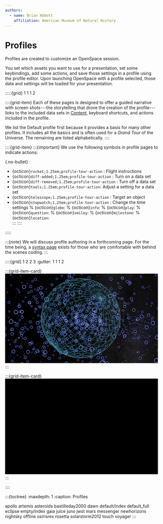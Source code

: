 ```yaml
---
authors:
  - name: Brian Abbott
    affiliation: American Museum of Natural History
---
```



# Profiles

Profiles are created to customize an OpenSpace session. 

You set which assets you want to use for a presentation, set some keybindings, add some actions, and save those settings in a profile using the profile editor. Upon launching OpenSpace with a profile selected, those data and settings will be loaded for your presentation.

:::::{grid} 1 1 1 2

::::{grid-item} 
Each of these pages is designed to offer a guided narrative with screen shots---the storytelling that drove the creation of the profile---links to the included data sets in [Content](/content/index), keyboard shortcuts, and actions included in the profile.

We list the Default profile first because it provides a basis for many other profiles. It includes all the basics and is often used for a _Grand Tour_ of the Universe. The remaining are listed alphabetically.
::::

::::{grid-item} 
:::{important}
We use the following symbols in profile pages to indicate actions:

{.no-bullet}
- {octicon}`rocket;1.25em;profile-tour-action` : Flight instructions
- {octicon}`diff-added;1.25em;profile-tour-action` : Turn on a data set
- {octicon}`diff-removed;1.25em;profile-tour-action` : Turn off a data set
- {octicon}`tools;1.25em;profile-tour-action`: Adjust a setting for a data set
- {octicon}`telescope;1.25em;profile-tour-action` :  Target an object
- {octicon}`stopwatch;1.25em;profile-tour-action` : Change the time settings
% {octicon}`globe`: 
% {octicon}`info`: 
% {octicon}`play`: 
% {octicon}`question`: 
% {octicon}`smiley`: 
% {octicon}`milestone`:
% {octicon}`location`:  
:::
::::

:::::



:::{note}
We will discuss profile authoring in a forthcoming page. For the time being, a [syntax page](/creating-data-assets/profiles) exists for those who are comfortable with behind the scenes coding.
:::


::::{grid} 1 2 2 3
:gutter: 1 1 1 2

:::{grid-item-card} [](./default/index)
[![default profile](/profiles/default/profile_default_icon.png)](./default/index)
:::

:::{grid-item-card} [](./empty/index)
[![empty profile](/profiles/empty/profile_empty_icon.png)](./empty/index)
:::

::::





:::{toctree}
:maxdepth: 1
:caption: Profiles

apollo
artemis
asteroids
bastilleday2000
dawn
default/index
default_full
eclipse
empty/index
gaia
juice
juno
jwst
mars
messenger
newhorizons
nightsky
offline
osirisrex
rosetta
solarstorm2012
touch
voyager
:::
